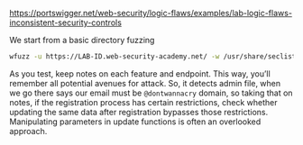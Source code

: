 https://portswigger.net/web-security/logic-flaws/examples/lab-logic-flaws-inconsistent-security-controls

We start from a basic directory fuzzing
```sh
wfuzz -u https://LAB-ID.web-security-academy.net/ -w /usr/share/seclists/Discovery/Web-Content/raft-medium-directories.txt -t 100
```
As you test, keep notes on each feature and endpoint. This way, you’ll remember all potential avenues for attack.
So, it detects admin file, when we go there says our email must be `@dontwannacry` domain, so taking that on notes, if the registration process has certain restrictions, check whether updating the same data after registration bypasses those restrictions. Manipulating parameters in update functions is often an overlooked approach. 
